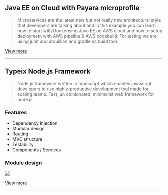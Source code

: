 ## Java EE on Cloud with Payara microprofile

> Microservices are the latest new but not really new architectural style that developers are talking about and in this example you can learn how to start with Dockerising Java EE on AWS cloud and how to setup deploymetn with AWS pipeline & AWS codebuild. 
> For testing we are using junit and arquillian and gradle as build tool.

[View more](https://igorzg.github.io/payara-micro-docker-starter-kit/)

* * *

## Typeix Node.js Framework

> Node.js framework written in typescript which enables javascript developers to use highly-productive development tool
made for scaling teams.
> Fast, un opinionated, minimalist web framework for node.js


### Features
* Dependency Injection
* Modular design
* Routing
* MVC structure
* Testability
* Components / Services

### Module design
![](https://igorzg.github.io/media/typeix_modules.png)

[View more](https://igorzg.github.io/typeix/)

* * *
